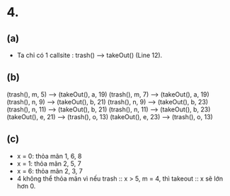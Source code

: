 # 4.

## (a)

- Ta chỉ có 1 callsite : trash() --> takeOut() (Line 12).

## (b)

  (trash(), m, 5) --> (takeOut(), a, 19)
  (trash(), m, 7) --> (takeOut(), a, 19)
  (trash(), n, 9) --> (takeOut(), b, 21)
  (trash(), n, 9) --> (takeOut(), b, 23)
  (trash(), n, 11) --> (takeOut(), b, 21)
  (trash(), n, 11) --> (takeOut(), b, 23)
  (takeOut(), e, 21) --> (trash(), o, 13)
  (takeOut(), e, 23) --> (trash(), o, 13)

## (c)

- x = 0: thỏa mãn 1, 6, 8
- x = 1: thỏa mãn 2, 5, 7
- x = 6: thỏa mãn 2, 3, 7
-  4 không thể thỏa mãn vì nếu trash :: x > 5, m = 4, thì takeout :: x sẽ lớn hơn 0.